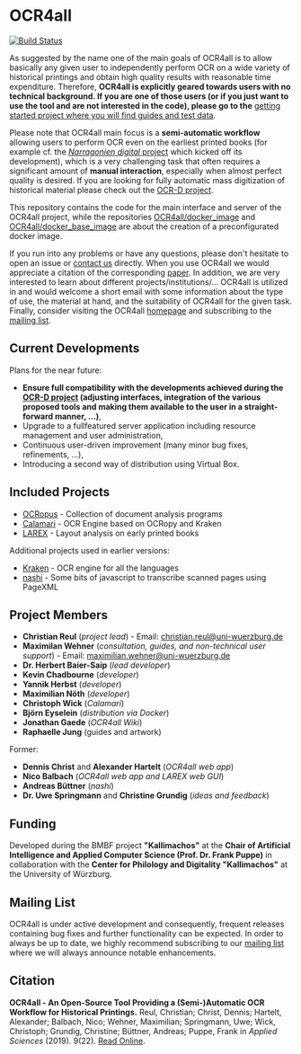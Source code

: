 # OCR4all

[![Build Status](https://travis-ci.org/OCR4all/OCR4all.svg?branch=master)](https://travis-ci.org/OCR4all/OCR4all)

As suggested by the name one of the main goals of OCR4all is to allow basically any given user to independently perform OCR on a wide variety of historical printings and obtain high quality results with reasonable time expenditure. Therefore, **OCR4all is explicitly geared towards users with no technical background. If you are one of those users (or if you just want to use the tool and are not interested in the code), please go to the** [getting started project where you will find guides and test data](https://github.com/OCR4all/getting_started).

Please note that OCR4all main focus is a **semi-automatic workflow** allowing users to perform OCR even on the earliest printed books (for example cf. the [*Narragonien digital* project](http://kallimachos.de/kallimachos/index.php/Narragonien#.22) which kicked off its development), which is a very challenging task that often requires a significant amount of **manual interaction**, especially when almost perfect quality is desired. If you are looking for fully automatic mass digitization of historical material please check out the [OCR-D project](https://github.com/ocr-d).

This repository contains the code for the main interface and server of the OCR4all project, while the repositories [OCR4all/docker_image](https://github.com/OCR4all/docker_image) and [OCR4all/docker_base_image](https://github.com/OCR4all/docker_base_image) are about the creation of a preconfigurated docker image.

If you run into any problems or have any questions, please don't hesitate to open an issue or [contact us](#project-members) directly. When you use OCR4all we would appreciate a citation of the corresponding [paper](#citation).
In addition, we are very interested to learn about different projects/institutions/... OCR4all is utilized in and would welcome a short email with some information about the type of use, the material at hand, and the suitability of OCR4all for the given task.
Finally, consider visiting the OCR4all [homepage](https://www.uni-wuerzburg.de/en/zpd/ocr4all/) and subscribing to the [mailing list](#mailing-list).


## Current Developments

Plans for the near future:
* **Ensure full compatibility with the developments achieved during the [OCR-D project](https://github.com/ocr-d) (adjusting interfaces, integration of the various proposed tools and making them available to the user in a straight-forward manner, ...)**,
* Upgrade to a fullfeatured server application including resource management and user administration,
* Continuous user-driven improvement (many minor bug fixes, refinements, ...),
* Introducing a second way of distribution using Virtual Box.


## Included Projects

* [OCRopus](https://github.com/tmbdev/ocropy) - Collection of document analysis programs
* [Calamari](https://github.com/ChWick/calamari) - OCR Engine based on OCRopy and Kraken
* [LAREX](https://github.com/chreul/LAREX) - Layout analysis on early printed books

Additional projects used in earlier versions:
* [Kraken](https://github.com/mittagessen/kraken) - OCR engine for all the languages
* [nashi](https://github.com/andbue/nashi) - Some bits of javascript to transcribe scanned pages using PageXML


## Project Members

* **Christian Reul** (*project lead*) - Email: christian.reul@uni-wuerzburg.de
* **Maximilan Wehner** (*consultation, guides, and non-technical user support*) - Email: maximilian.wehner@uni-wuerzburg.de 
* **Dr. Herbert Baier-Saip** (*lead developer*)
* **Kevin Chadbourne** (*developer*)
* **Yannik Herbst** (*developer*)
* **Maximilian Nöth** (*developer*)
* **Christoph Wick** (*Calamari*)
* **Björn Eyselein** (*distribution via Docker*)
* **Jonathan Gaede** (*OCR4all Wiki*)
* **Raphaelle Jung** (guides and artwork)

Former:
* **Dennis Christ** and **Alexander Hartelt** (*OCR4all web app*) 
* **Nico Balbach** (*OCR4all web app and LAREX web GUI*)
* **Andreas Büttner** (*nashi*)
* **Dr. Uwe Springmann** and **Christine Grundig** (*ideas and feedback*)


## Funding

Developed during the BMBF project **"Kallimachos"** at the **Chair of Artificial Intelligence and Applied Computer Science (Prof. Dr. Frank Puppe)** in collaboration with the **Center for Philology and Digitality "Kallimachos"** at the University of Würzburg.


## Mailing List

OCR4all is under active development and consequently, frequent releases containing bug fixes and further functionality can be expected. In order to always be up to date, we highly recommend subscribing to our [mailing list](https://lists.uni-wuerzburg.de/mailman/listinfo/ocr4all) where we will always announce notable enhancements.


## Citation

**OCR4all - An Open-Source Tool Providing a (Semi-)Automatic OCR Workflow for Historical Printings.** Reul, Christian; Christ, Dennis; Hartelt, Alexander; Balbach, Nico; Wehner, Maximilian; Springmann, Uwe; Wick, Christoph; Grundig, Christine; Büttner, Andreas; Puppe, Frank in *Applied Sciences* (2019). 9(22). [Read Online](https://www.mdpi.com/2076-3417/9/22/4853/htm).
